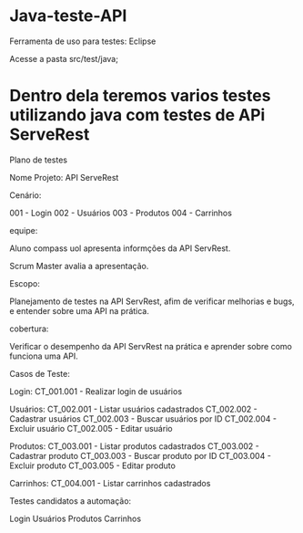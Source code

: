 # Java-teste-API

Ferramenta de uso para testes: Eclipse 

Acesse a pasta src/test/java;

<h1> Dentro dela teremos varios testes utilizando java com testes de APi ServeRest </h1>

Plano de testes

Nome Projeto:
API ServeRest

Cenário:

001 - Login
002 - Usuários
003 - Produtos
004 - Carrinhos


equipe:


Aluno compass uol apresenta informções da API ServRest.


Scrum Master avalia a apresentação.


Escopo:

Planejamento de testes na API ServRest, afim de verificar melhorias e bugs, e entender sobre uma API na prática.


cobertura:

Verificar o desempenho da API ServRest na prática e aprender sobre como funciona uma API.


Casos de Teste:

Login:
CT_001.001 - Realizar login de usuários

Usuários:
CT_002.001 - Listar usuários cadastrados
CT_002.002 - Cadastrar usuários
CT_002.003 - Buscar usuários por ID
CT_002.004 - Excluir usuário
CT_002.005 - Editar usuário

Produtos:
CT_003.001 - Listar produtos cadastrados
CT_003.002 - Cadastrar produto
CT_003.003 - Buscar produto por ID
CT_003.004 - Excluir produto
CT_003.005 - Editar produto

Carrinhos:
CT_004.001 - Listar carrinhos cadastrados


Testes candidatos a automação:

Login
Usuários
Produtos
Carrinhos

